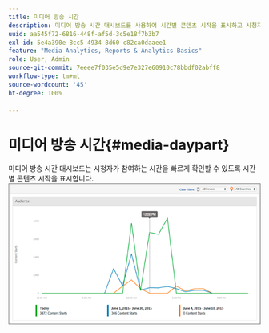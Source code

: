 ```yaml
---
title: 미디어 방송 시간
description: 미디어 방송 시간 대시보드를 사용하여 시간별 콘텐츠 시작을 표시하고 시청자가 참여하는 시간을 분석합니다.
uuid: aa545f72-6816-448f-af5d-3c5e18f7b3b7
exl-id: 5e4a390e-8cc5-4934-8d60-c82ca0daaee1
feature: "Media Analytics, Reports & Analytics Basics"
role: User, Admin
source-git-commit: 7eeee7f035e5d9e7e327e60910c78bbdf02abff8
workflow-type: tm+mt
source-wordcount: '45'
ht-degree: 100%

---
```


# 미디어 방송 시간{#media-daypart}

미디어 방송 시간 대시보드는 시청자가 참여하는 시간을 빠르게 확인할 수 있도록 시간별 콘텐츠 시작을 표시합니다.  ![](assets/video-daypart-report.png)
